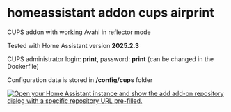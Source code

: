 # homeassistant addon cups airprint
CUPS addon with working Avahi in reflector mode 

Tested with Home Assistant version **2025.2.3**

CUPS administrator login: **print**, password: **print** (can be changed in the Dockerfile)

Configuration data is stored in **/config/cups** folder

[![Open your Home Assistant instance and show the add add-on repository dialog with a specific repository URL pre-filled.](https://my.home-assistant.io/badges/supervisor_add_addon_repository.svg)](https://my.home-assistant.io/redirect/supervisor_add_addon_repository/?repository_url=https%3A%2F%2Fgithub.com%2Fzajac-grzegorz%2Fhomeassistant-addon-cups-airprint)
